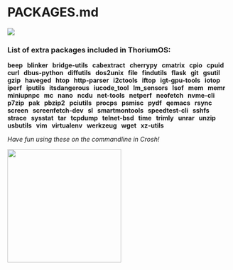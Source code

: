 # PACKAGES.md

<img src="https://github.com/Alex313031/ThoriumOS/blob/main/images/Larry_the_Cow.png">

### List of extra packages included in ThoriumOS:

__beep &nbsp; blinker &nbsp; bridge-utils &nbsp; cabextract &nbsp; cherrypy &nbsp; cmatrix &nbsp; cpio &nbsp; cpuid &nbsp; curl &nbsp; dbus-python &nbsp; diffutils &nbsp; dos2unix &nbsp; file &nbsp; findutils &nbsp; flask &nbsp; git &nbsp; gsutil &nbsp; gzip &nbsp; haveged &nbsp; htop &nbsp; http-parser &nbsp; i2ctools &nbsp; iftop &nbsp; igt-gpu-tools &nbsp; iotop &nbsp; iperf &nbsp; iputils &nbsp; itsdangerous &nbsp; iucode_tool &nbsp; lm_sensors &nbsp; lsof &nbsp; mem &nbsp; memr &nbsp; miniupnpc &nbsp; mc &nbsp; nano &nbsp; ncdu &nbsp; net-tools &nbsp; netperf &nbsp; neofetch &nbsp; nvme-cli &nbsp; p7zip &nbsp; pak &nbsp; pbzip2 &nbsp; pciutils &nbsp; procps &nbsp; psmisc &nbsp; pydf &nbsp; qemacs &nbsp; rsync &nbsp; screen &nbsp; screenfetch-dev &nbsp; sl &nbsp; smartmontools &nbsp; speedtest-cli &nbsp; sshfs &nbsp; strace &nbsp; sysstat &nbsp; tar &nbsp; tcpdump &nbsp; telnet-bsd &nbsp; time &nbsp; trimly &nbsp; unrar &nbsp; unzip &nbsp; usbutils &nbsp; vim &nbsp; virtualenv &nbsp; werkzeug &nbsp; wget &nbsp; xz-utils__

*Have fun using these on the commandline in Crosh!*

<img src="https://github.com/Alex313031/ThoriumOS/blob/main/images/Crosh_White.png" width="256">

